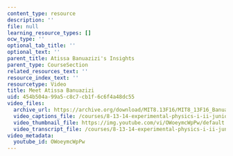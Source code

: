 ```yaml
---
content_type: resource
description: ''
file: null
learning_resource_types: []
ocw_type: ''
optional_tab_title: ''
optional_text: ''
parent_title: Atissa Banuazizi's Insights
parent_type: CourseSection
related_resources_text: ''
resource_index_text: ''
resourcetype: Video
title: Meet Atissa Banuazizi
uid: 454b504a-99a5-c8c7-cb1f-6c6f4a48dc55
video_files:
  archive_url: https://archive.org/download/MIT8.13F16/MIT8_13F16_Banuazizi_Meet_the_Educator_300k.mp4
  video_captions_file: /courses/8-13-14-experimental-physics-i-ii-junior-lab-fall-2016-spring-2017/e4623d1a7cc55a31ab9101a521d2441d_OWoeymcWpPw.vtt
  video_thumbnail_file: https://img.youtube.com/vi/OWoeymcWpPw/default.jpg
  video_transcript_file: /courses/8-13-14-experimental-physics-i-ii-junior-lab-fall-2016-spring-2017/80794b5012a2e3383fa3e0028c9dbb25_OWoeymcWpPw.pdf
video_metadata:
  youtube_id: OWoeymcWpPw
---
```

